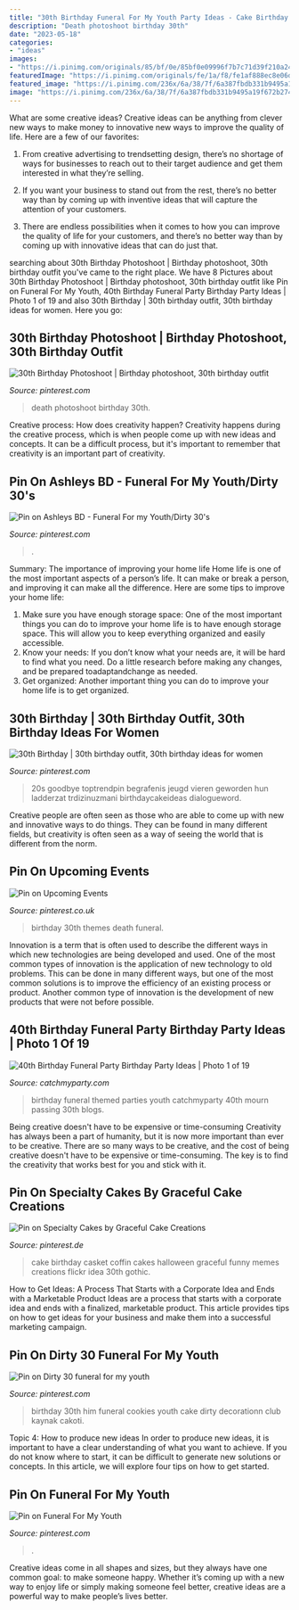 ```yaml
---
title: "30th Birthday Funeral For My Youth Party Ideas - Cake Birthday Casket Coffin Cakes Halloween Graceful Funny Memes Creations Flickr Idea 30th Gothic"
description: "Death photoshoot birthday 30th"
date: "2023-05-18"
categories:
- "ideas"
images:
- "https://i.pinimg.com/originals/85/bf/0e/85bf0e09996f7b7c71d39f210a24889d.jpg"
featuredImage: "https://i.pinimg.com/originals/fe/1a/f8/fe1af888ec8e06dd1c25204cd6ce0c41.jpg"
featured_image: "https://i.pinimg.com/236x/6a/38/7f/6a387fbdb331b9495a19f672b27467fd.jpg?nii=t"
image: "https://i.pinimg.com/236x/6a/38/7f/6a387fbdb331b9495a19f672b27467fd.jpg?nii=t"
---
```



What are some creative ideas?
Creative ideas can be anything from clever new ways to make money to innovative new ways to improve the quality of life. Here are a few of our favorites: 
1) From creative advertising to trendsetting design, there’s no shortage of ways for businesses to reach out to their target audience and get them interested in what they’re selling.

2) If you want your business to stand out from the rest, there’s no better way than by coming up with inventive ideas that will capture the attention of your customers.

3) There are endless possibilities when it comes to how you can improve the quality of life for your customers, and there’s no better way than by coming up with innovative ideas that can do just that.

	

		
searching about 30th Birthday Photoshoot | Birthday photoshoot, 30th birthday outfit you've came to the right place. We have 8 Pictures about 30th Birthday Photoshoot | Birthday photoshoot, 30th birthday outfit like Pin on Funeral For My Youth, 40th Birthday Funeral Party Birthday Party Ideas | Photo 1 of 19 and also 30th Birthday | 30th birthday outfit, 30th birthday ideas for women. Here you go:
		
    
## 30th Birthday Photoshoot | Birthday Photoshoot, 30th Birthday Outfit

<img loading=lazy src="https://i.pinimg.com/236x/6a/38/7f/6a387fbdb331b9495a19f672b27467fd.jpg?nii=t" onerror="this.onerror=null;this.src='https://tse1.mm.bing.net/th?id=OIP.zSzQJB-8UcjZGJ74HRlLtgAAAA&amp;pid=15.1';" alt="30th Birthday Photoshoot | Birthday photoshoot, 30th birthday outfit">

_Source: pinterest.com_

>death photoshoot birthday 30th. 

	

Creative process: How does creativity happen?
Creativity happens during the creative process, which is when people come up with new ideas and concepts. It can be a difficult process, but it's important to remember that creativity is an important part of creativity.

    
## Pin On Ashleys BD - Funeral For My Youth/Dirty 30&#039;s

<img loading=lazy src="https://i.pinimg.com/originals/dc/13/39/dc133945df4d56f5dee4f57a246ac489.jpg" onerror="this.onerror=null;this.src='https://tse4.mm.bing.net/th?id=OIP.i4AljCqcvXEINdzCrcRtFgHaIx&amp;pid=15.1';" alt="Pin on Ashleys BD - Funeral For my Youth/Dirty 30&#039;s">

_Source: pinterest.com_

>. 

	

Summary: The importance of improving your home life
Home life is one of the most important aspects of a person’s life. It can make or break a person, and improving it can make all the difference. Here are some tips to improve your home life: 
1. Make sure you have enough storage space: One of the most important things you can do to improve your home life is to have enough storage space. This will allow you to keep everything organized and easily accessible. 
2. Know your needs: If you don’t know what your needs are, it will be hard to find what you need. Do a little research before making any changes, and be prepared toadaptandchange as needed. 
3. Get organized: Another important thing you can do to improve your home life is to get organized.

    
## 30th Birthday | 30th Birthday Outfit, 30th Birthday Ideas For Women

<img loading=lazy src="https://i.pinimg.com/736x/b6/93/99/b6939921abfe9d77e9c3b4772d88c8d1.jpg" onerror="this.onerror=null;this.src='https://tse2.mm.bing.net/th?id=OIP.R15IILNFMdPDh28HvwZDOAHaLt&amp;pid=15.1';" alt="30th Birthday | 30th birthday outfit, 30th birthday ideas for women">

_Source: pinterest.com_

>20s goodbye toptrendpin begrafenis jeugd vieren geworden hun ladderzat trdizinuzmani birthdaycakeideas dialogueword. 

	

Creative people are often seen as those who are able to come up with new and innovative ways to do things. They can be found in many different fields, but creativity is often seen as a way of seeing the world that is different from the norm.

    
## Pin On Upcoming Events

<img loading=lazy src="https://i.pinimg.com/originals/85/bf/0e/85bf0e09996f7b7c71d39f210a24889d.jpg" onerror="this.onerror=null;this.src='https://tse2.mm.bing.net/th?id=OIP.aOQNLZZK32awGTYb3uVEzAHaPO&amp;pid=15.1';" alt="Pin on Upcoming Events">

_Source: pinterest.co.uk_

>birthday 30th themes death funeral. 

	

Innovation is a term that is often used to describe the different ways in which new technologies are being developed and used. One of the most common types of innovation is the application of new technology to old problems. This can be done in many different ways, but one of the most common solutions is to improve the efficiency of an existing process or product. Another common type of innovation is the development of new products that were not before possible.

    
## 40th Birthday Funeral Party Birthday Party Ideas | Photo 1 Of 19

<img loading=lazy src="https://photos-cdn.catchmyparty.com/PL/photos/0035/5887/022.jpg" onerror="this.onerror=null;this.src='https://tse3.mm.bing.net/th?id=OIP.4WOnqKcaExI4mCRY4vPcSAHaE8&amp;pid=15.1';" alt="40th Birthday Funeral Party Birthday Party Ideas | Photo 1 of 19">

_Source: catchmyparty.com_

>birthday funeral themed parties youth catchmyparty 40th mourn passing 30th blogs. 

	

Being creative doesn't have to be expensive or time-consuming
Creativity has always been a part of humanity, but it is now more important than ever to be creative. There are so many ways to be creative, and the cost of being creative doesn't have to be expensive or time-consuming. The key is to find the creativity that works best for you and stick with it.

    
## Pin On Specialty Cakes By Graceful Cake Creations

<img loading=lazy src="https://i.pinimg.com/originals/46/7d/40/467d40a5d989ab101bccb469edc27ad7.jpg" onerror="this.onerror=null;this.src='https://tse4.mm.bing.net/th?id=OIP.4Q7i1YmWo3eTMqex23YpCgHaFk&amp;pid=15.1';" alt="Pin on Specialty Cakes by Graceful Cake Creations">

_Source: pinterest.de_

>cake birthday casket coffin cakes halloween graceful funny memes creations flickr idea 30th gothic. 

	

How to Get Ideas: A Process That Starts with a Corporate Idea and Ends with a Marketable Product
Ideas are a process that starts with a corporate idea and ends with a finalized, marketable product. This article provides tips on how to get ideas for your business and make them into a successful marketing campaign.

    
## Pin On Dirty 30 Funeral For My Youth

<img loading=lazy src="https://i.pinimg.com/originals/9a/b0/20/9ab020e1d4039a6c99becc6145cc0fb7.jpg" onerror="this.onerror=null;this.src='https://tse1.mm.bing.net/th?id=OIP.epqj1UJKPOcXZVNV4mIXEAHaJ4&amp;pid=15.1';" alt="Pin on Dirty 30 funeral for my youth">

_Source: pinterest.com_

>birthday 30th him funeral cookies youth cake dirty decorationn club kaynak cakoti. 

	

Topic 4: How to produce new ideas
In order to produce new ideas, it is important to have a clear understanding of what you want to achieve. If you do not know where to start, it can be difficult to generate new solutions or concepts. In this article, we will explore four tips on how to get started.

    
## Pin On Funeral For My Youth

<img loading=lazy src="https://i.pinimg.com/originals/fe/1a/f8/fe1af888ec8e06dd1c25204cd6ce0c41.jpg" onerror="this.onerror=null;this.src='https://tse2.mm.bing.net/th?id=OIP.JwQ_ojIuxCI9EggsNNO6TAHaJU&amp;pid=15.1';" alt="Pin on Funeral For My Youth">

_Source: pinterest.com_

>. 

	

Creative ideas come in all shapes and sizes, but they always have one common goal: to make someone happy. Whether it’s coming up with a new way to enjoy life or simply making someone feel better, creative ideas are a powerful way to make people’s lives better.

